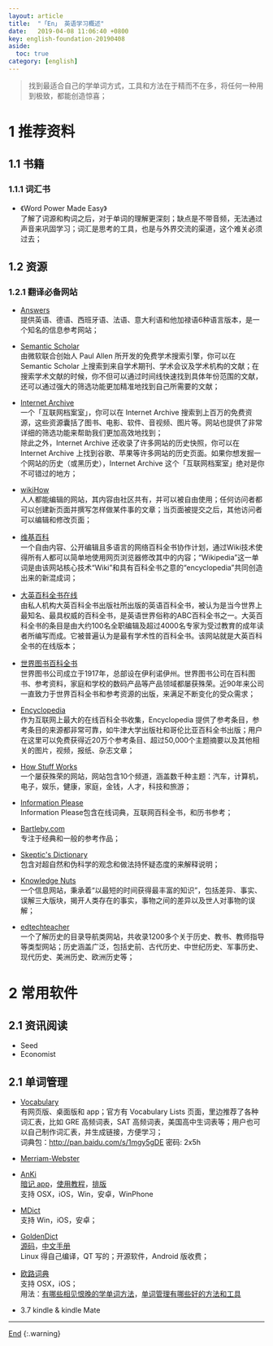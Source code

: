 ```yaml
---
layout: article
title:  "「En」 英语学习概述"
date:   2019-04-08 11:06:40 +0800
key: english-foundation-20190408
aside:
  toc: true
category: [english]
---
```


>找到最适合自己的学单词方式，工具和方法在于精而不在多，将任何一种用到极致，都能创造惊喜；  


<!--more-->


# 1 推荐资料
## 1.1 书籍
### 1.1.1 词汇书
- 《Word Power Made Easy》   
了解了词源和构词之后，对于单词的理解更深刻；缺点是不带音频，无法通过声音来巩固学习；词汇是思考的工具，也是与外界交流的渠道，这个难关必须过去；

## 1.2 资源
### 1.2.1 翻译必备网站
- [Answers](http://www.answers.com/)   
提供英语、德语、西班牙语、法语、意大利语和他加禄语6种语言版本，是一个知名的信息参考网站；   

- [Semantic Scholar](https://www.semanticscholar.org)   
由微软联合创始人 Paul Allen 所开发的免费学术搜索引擎，你可以在 Semantic Scholar 上搜索到来自学术期刊、学术会议及学术机构的文献；在搜索学术文献的时候，你不但可以通过时间线快速找到具体年份范围的文献，还可以通过强大的筛选功能更加精准地找到自己所需要的文献；  

- [Internet Archive](http://www.archive.org)   
一个「互联网档案室」，你可以在 Internet Archive 搜索到上百万的免费资源，这些资源囊括了图书、电影、软件、音视频、图片等。网站也提供了非常详细的筛选功能来帮助我们更加高效地找到；   
除此之外，Internet Archive 还收录了许多网站的历史快照，你可以在 Internet Archive 上找到谷歌、苹果等许多网站的历史页面。如果你想发掘一个网站的历史（或黑历史），Internet Archive 这个「互联网档案室」绝对是你不可错过的地方；  

- [wikiHow](http://www.wikihow.com/)   
人人都能编辑的网站，其内容由社区共有，并可以被自由使用；任何访问者都可以创建新页面并撰写怎样做某件事的文章；当页面被提交之后，其他访问者可以编辑和修改页面；   

- [维基百科](http://www.wikipedia.org/)   
一个自由内容、公开编辑且多语言的网络百科全书协作计划，通过Wiki技术使得所有人都可以简单地使用网页浏览器修改其中的内容；“Wikipedia”这一单词是由该网站核心技术“Wiki”和具有百科全书之意的“encyclopedia”共同创造出来的新混成词；   

- [大英百科全书在线](https://www.britannica.com/)   
由私人机构大英百科全书出版社所出版的英语百科全书，被认为是当今世界上最知名、最具权威的百科全书，是英语世界俗称的ABC百科全书之一。大英百科全书的条目是由大约100名全职编辑及超过4000名专家为受过教育的成年读者所编写而成。它被普遍认为是最有学术性的百科全书。该网站就是大英百科全书的在线版本；   

- [世界图书百科全书](http://www.worldbook.com/)   
世界图书公司成立于1917年，总部设在伊利诺伊州。世界图书公司在百科图书、参考资料，家庭和学校的数码产品等产品领域都屡获殊荣。近90年来公司一直致力于世界百科全书和参考资源的出版，来满足不断变化的受众需求；   

- [Encyclopedia](https://www.encyclopedia.com/)   
作为互联网上最大的在线百科全书收集，Encyclopedia 提供了参考条目，参考条目的来源都非常可靠，如牛津大学出版社和哥伦比亚百科全书出版；用户在这里可以免费获得近20万个参考条目、超过50,000个主题摘要以及其他相关的图片，视频，报纸、杂志文章；     

- [How Stuff Works](https://www.howstuffworks.com/)   
一个屡获殊荣的网站，网站包含10个频道，涵盖数千种主题：汽车，计算机，电子，娱乐，健康，家庭，金钱，人才，科技和旅游；   

- [Information Please](https://www.infoplease.com/)    
Information Please包含在线词典，互联网百科全书，和历书参考；   

- [Bartleby.com](https://www.bartleby.com/)    
专注于经典和一般的参考作品；   

- [Skeptic's Dictionary](http://skepdic.com)    
包含对超自然和伪科学的观念和做法持怀疑态度的来解释说明；   

- [Knowledge Nuts](http://knowledgenuts.com/)    
一个信息网站，秉承着“以最短的时间获得最丰富的知识”，包括差异、事实、误解三大版块，揭开人类存在的事实，事物之间的差异以及世人对事物的误解；   

- [edtechteacher](http://besthistorysites.net/)    
一个了解历史的目录导航类网站，共收录1200多个关于历史、教书、教师指导等类型网站；历史涵盖广泛，包括史前、古代历史、中世纪历史、军事历史、现代历史、美洲历史、欧洲历史等；    

# 2 常用软件
## 2.1 资讯阅读
- Seed   
- Economist    

## 2.1 单词管理
- [Vocabulary](https://www.vocabulary.com/>)    
有网页版、桌面版和 app；官方有 Vocabulary Lists 页面，里边推荐了各种词汇表，比如 GRE 高频词表，SAT 高频词表，美国高中生词表等；用户也可以自己制作词汇表，并生成链接，方便学习；   
词典包：<http://pan.baidu.com/s/1mgy5gDE> 密码: 2x5h   


- [Merriam-Webster](https://www.merriam-webster.com)    

- [AnKi](http://ankisrs.net/index.html)    
[暗记 app](https://web.ankiapp.com/)，[使用教程](https://www.jianshu.com/p/1ce43fa0c4df)，[排版](https://zhuanlan.zhihu.com/p/38054064)    
支持 OSX，iOS，Win，安卓，WinPhone   


- [MDict](https://www.mdict.cn/wp/?lang=zh)    
支持 Win，iOS，安卓；  

- [GoldenDict](http://goldendict.org)    
[源码](https://github.com/goldendict/goldendict)，[中文手册](https://github.com/Dictionaryphile/GoldenDict_zh_manual)    
Linux 得自己编译，QT 写的；开源软件，Android 版收费；     

- [欧路词典](https://www.eudic.net/v4/en/app/eudic)    
支持 OSX，iOS；     
用法：[有哪些相见恨晚的学单词方法](https://mp.weixin.qq.com/s?__biz=MzA4MTY0NTYwMA==&mid=208034398&idx=1&sn=00d47be837c595296534c198835083ce&scene=21#wechat_redirect)，[单词管理有哪些好的方法和工具](https://mp.weixin.qq.com/s?__biz=MzA4MTY0NTYwMA==&mid=2651177447&idx=1&sn=916e0d4e675e5b758b639e34a342b69c&scene=21#wechat_redirect)

-  3.7 kindle & kindle Mate    



-------------------  
[End](#1-推荐资料)
{:.warning}  
